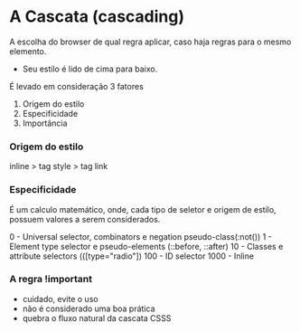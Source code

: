 # A Cascata (cascading)

A escolha do browser de qual regra aplicar, caso haja regras para o mesmo elemento.

- Seu estilo é lido de cima para baixo.

É levado em consideração 3 fatores

1. Origem do estilo
2. Especificidade
3. Importância

### Origem do estilo

inline > tag style > tag link

### Especificidade

É um calculo matemático, onde, cada tipo de seletor e origem de estilo, possuem valores a serem considerados.

0 - Universal selector, combinators e negation pseudo-class(:not())
1 - Element type selector e pseudo-elements (::before, ::after)
10 - Classes e attribute selectors (([type="radio"])
100 - ID selector
1000 - Inline

### A regra !important

- cuidado, evite o uso
- não é considerado uma boa prática
- quebra o fluxo natural da cascata CSSS
